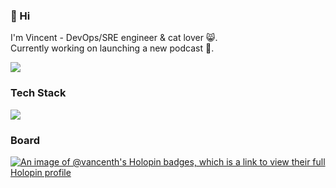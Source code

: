 ### :baby_chick: Hi

I'm Vincent - DevOps/SRE engineer & cat lover :smile_cat:.\
Currently working on launching a new podcast :microphone:.


![](https://komarev.com/ghpvc/?username=VancentH&style=flat&label=PROFILE+VIEWS&color=brightgreen)

<!--
**VancentH/VancentH** is a ✨ _special_ ✨ repository because its `README.md` (this file) appears on your GitHub profile.

Here are some ideas to get you started:

- 🔭 I’m currently working on ...
- 🌱 I’m currently learning ...
- 👯 I’m looking to collaborate on ...
- 🤔 I’m looking for help with ...
- 💬 Ask me about ...
- 📫 How to reach me: ...
- 😄 Pronouns: ...
- ⚡ Fun fact: ...
-->

### Tech Stack

<p align="left">
  <img src="https://skillicons.dev/icons?i=aws,azure,docker,kubernetes,terraform,ansible,linux,bash,java,spring,vue,typescript,mysql,prometheus,grafana,jenkins" />
</p>

### Board

[![An image of @vancenth's Holopin badges, which is a link to view their full Holopin profile](https://holopin.me/vancenth)](https://holopin.io/@vancenth)
